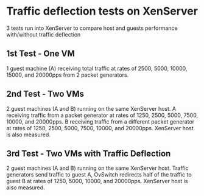 # Traffic deflection tests on XenServer

3 tests run into XenServer to compare host and guests performance with/without traffic deflection

## 1st Test - One VM

1 guest machine (A) receiving total traffic at rates of 2500, 5000, 10000, 15000, and 20000pps from 2 packet generators.

## 2nd Test - Two VMs

2 guest machines (A and B) running on the same XenServer host. 
A receiving traffic from a packet generator at rates of 1250, 2500, 5000, 7500, 10000, and 20000pps.
B receiving traffic from a different packet generator at rates of 1250, 2500, 5000, 7500, 10000, and 20000pps.
XenServer host is also measured.

## 3rd Test - Two VMs with Traffic Deflection

2 guest machines (A and B) running on the same XenServer host.
Traffic generators send traffic to guest A, OvSwitch redirects half of the traffic to guest B at rates of 1250, 5000, 10000, and 20000pps.
XenServer host is also measured.

